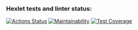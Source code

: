 ### Hexlet tests and linter status:
[![Actions Status](https://github.com/DmitriyK/backend-project-lvl3/workflows/hexlet-check/badge.svg)](https://github.com/DmitriyK/backend-project-lvl3/actions)
[![Maintainability](https://api.codeclimate.com/v1/badges/7220ab3e507859c6232a/maintainability)](https://codeclimate.com/github/DmitriyK/backend-project-lvl3/maintainability)
[![Test Coverage](https://api.codeclimate.com/v1/badges/7220ab3e507859c6232a/test_coverage)](https://codeclimate.com/github/DmitriyK/backend-project-lvl3/test_coverage)